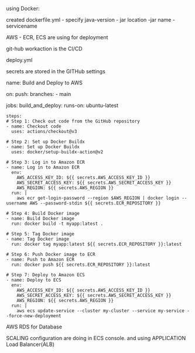 

using Docker:

created dockerfile.yml
	- specify java-version
	- jar location
	-jar name 
	- servicename
	
AWS - ECR, ECS are using for deployment

git-hub workaction is the CI/CD

deploy.yml

secrets are stored in the GITHub settings

name: Build and Deploy to AWS

on:
  push:
    branches:
      - main

jobs:
  build_and_deploy:
    runs-on: ubuntu-latest

    steps:
    # Step 1: Check out code from the GitHub repository
    - name: Checkout code
      uses: actions/checkout@v3

    # Step 2: Set up Docker Buildx
    - name: Set up Docker Buildx
      uses: docker/setup-buildx-action@v2

    # Step 3: Log in to Amazon ECR
    - name: Log in to Amazon ECR
      env:
        AWS_ACCESS_KEY_ID: ${{ secrets.AWS_ACCESS_KEY_ID }}
        AWS_SECRET_ACCESS_KEY: ${{ secrets.AWS_SECRET_ACCESS_KEY }}
        AWS_REGION: ${{ secrets.AWS_REGION }}
      run: |
        aws ecr get-login-password --region $AWS_REGION | docker login --username AWS --password-stdin ${{ secrets.ECR_REPOSITORY }}

    # Step 4: Build Docker image
    - name: Build Docker image
      run: docker build -t myapp:latest .

    # Step 5: Tag Docker image
    - name: Tag Docker image
      run: docker tag myapp:latest ${{ secrets.ECR_REPOSITORY }}:latest

    # Step 6: Push Docker image to ECR
    - name: Push to Amazon ECR
      run: docker push ${{ secrets.ECR_REPOSITORY }}:latest

    # Step 7: Deploy to Amazon ECS
    - name: Deploy to ECS
      env:
        AWS_ACCESS_KEY_ID: ${{ secrets.AWS_ACCESS_KEY_ID }}
        AWS_SECRET_ACCESS_KEY: ${{ secrets.AWS_SECRET_ACCESS_KEY }}
        AWS_REGION: ${{ secrets.AWS_REGION }}
      run: |
        aws ecs update-service --cluster my-cluster --service my-service --force-new-deployment


AWS RDS for Database

SCALING configuration are doing in ECS console. and using APPLICATION Load Balancer(ALB)
	